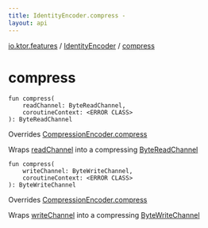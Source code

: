 ```yaml
---
title: IdentityEncoder.compress - 
layout: api
---
```


<div class='api-docs-breadcrumbs'><a href="../index.html">io.ktor.features</a> / <a href="index.html">IdentityEncoder</a> / <a href="./compress.html">compress</a></div>

# compress

<div class="overload-group" markdown="1">

<div class="signature"><code><span class="keyword">fun </span><span class="identifier">compress</span><span class="symbol">(</span><br/>&nbsp;&nbsp;&nbsp;&nbsp;<span class="parameterName" id="io.ktor.features.IdentityEncoder$compress(kotlinx.coroutines.io.ByteReadChannel, )/readChannel">readChannel</span><span class="symbol">:</span>&nbsp;<span class="identifier">ByteReadChannel</span><span class="symbol">, </span><br/>&nbsp;&nbsp;&nbsp;&nbsp;<span class="parameterName" id="io.ktor.features.IdentityEncoder$compress(kotlinx.coroutines.io.ByteReadChannel, )/coroutineContext">coroutineContext</span><span class="symbol">:</span>&nbsp;<span class="identifier">&lt;ERROR CLASS&gt;</span><br/><span class="symbol">)</span><span class="symbol">: </span><span class="identifier">ByteReadChannel</span></code></div>

Overrides <a href="../-compression-encoder/compress.html">CompressionEncoder.compress</a>

Wraps <a href="compress.html#io.ktor.features.IdentityEncoder$compress(kotlinx.coroutines.io.ByteReadChannel, )/readChannel">readChannel</a> into a compressing <a href="#">ByteReadChannel</a>

</div>
<div class="overload-group" markdown="1">

<div class="signature"><code><span class="keyword">fun </span><span class="identifier">compress</span><span class="symbol">(</span><br/>&nbsp;&nbsp;&nbsp;&nbsp;<span class="parameterName" id="io.ktor.features.IdentityEncoder$compress(kotlinx.coroutines.io.ByteWriteChannel, )/writeChannel">writeChannel</span><span class="symbol">:</span>&nbsp;<span class="identifier">ByteWriteChannel</span><span class="symbol">, </span><br/>&nbsp;&nbsp;&nbsp;&nbsp;<span class="parameterName" id="io.ktor.features.IdentityEncoder$compress(kotlinx.coroutines.io.ByteWriteChannel, )/coroutineContext">coroutineContext</span><span class="symbol">:</span>&nbsp;<span class="identifier">&lt;ERROR CLASS&gt;</span><br/><span class="symbol">)</span><span class="symbol">: </span><span class="identifier">ByteWriteChannel</span></code></div>

Overrides <a href="../-compression-encoder/compress.html">CompressionEncoder.compress</a>

Wraps <a href="compress.html#io.ktor.features.IdentityEncoder$compress(kotlinx.coroutines.io.ByteWriteChannel, )/writeChannel">writeChannel</a> into a compressing <a href="#">ByteWriteChannel</a>

</div>

